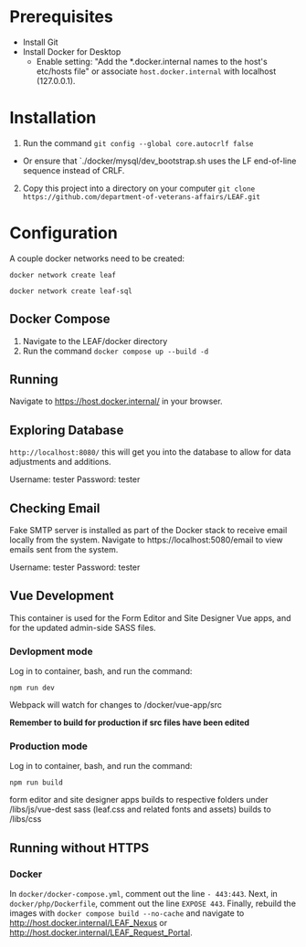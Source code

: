 # Prerequisites

- Install Git
- Install Docker for Desktop
  - Enable setting: "Add the *.docker.internal names to the host's etc/hosts file" or associate `host.docker.internal` with localhost (127.0.0.1).

# Installation

1. Run the command `git config --global core.autocrlf false`
  - Or ensure that `./docker/mysql/dev_bootstrap.sh uses the LF end-of-line sequence instead of CRLF.
2. Copy this project into a directory on your computer `git clone https://github.com/department-of-veterans-affairs/LEAF.git`

# Configuration

A couple docker networks need to be created:

`docker network create leaf`

`docker network create leaf-sql`

## Docker Compose

1. Navigate to the LEAF/docker directory
2. Run the command `docker compose up --build -d`


## Running

Navigate to https://host.docker.internal/ in your browser.

## Exploring Database

`http://localhost:8080/` this will get you into the database to allow for data adjustments and additions.

Username: tester
Password: tester

## Checking Email

Fake SMTP server is installed as part of the Docker stack to receive email locally from the system. Navigate to https://localhost:5080/email to view emails sent from the system.

Username: tester
Password: tester

## Vue Development

This container is used for the Form Editor and Site Designer Vue apps, and for the updated admin-side SASS files.

### Devlopment mode

Log in to container, bash, and run the command:

`npm run dev`

Webpack will watch for changes to /docker/vue-app/src

**Remember to build for production if src files have been edited**

### Production mode

Log in to container, bash, and run the command:

`npm run build`

form editor and site designer apps builds to respective folders under /libs/js/vue-dest
sass (leaf.css and related fonts and assets) builds to /libs/css

## Running without HTTPS

### Docker

In `docker/docker-compose.yml`, comment out the line `- 443:443`. Next, in `docker/php/Dockerfile`, comment out the line `EXPOSE 443`. Finally, rebuild the images with `docker compose build --no-cache` and navigate to http://host.docker.internal/LEAF_Nexus or http://host.docker.internal/LEAF_Request_Portal.